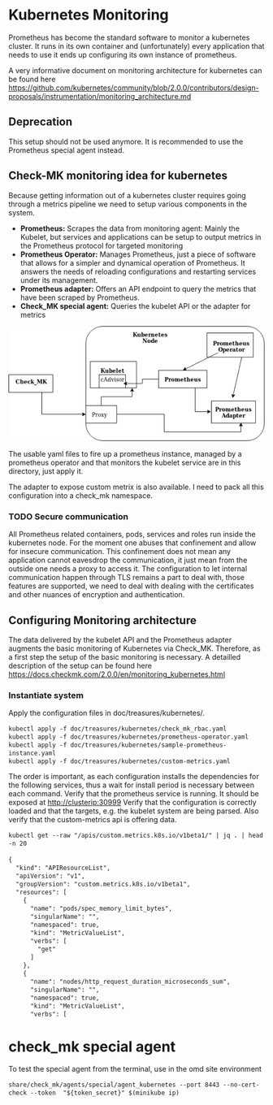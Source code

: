 # Kubernetes Monitoring

Prometheus has become the standard software to monitor a kubernetes
cluster. It runs in its own container and (unfortunately) every application
that needs to use it ends up configuring its own instance of prometheus.

A very informative document on monitoring architecture for kubernetes can
be found here
<https://github.com/kubernetes/community/blob/2.0.0/contributors/design-proposals/instrumentation/monitoring_architecture.md>


## Deprecation

This setup should not be used anymore. It is recommended to use the
Prometheus special agent instead.


## Check-MK monitoring idea for kubernetes

Because getting information out of a kubernetes cluster requires going
through a metrics pipeline we need to setup various components in the
system.

-   **Prometheus:** Scrapes the data from monitoring agent: Mainly the Kubelet,
    but services and applications can be setup to output
    metrics in the Prometheus protocol for targeted monitoring
-   **Prometheus Operator:** Manages Prometheus, just a piece of software that
    allows for a simpler and dynamical operation of Prometheus. It answers
    the needs of reloading configurations and restarting services under
    its management.
-   **Prometheus adapter:** Offers an API endpoint to query the metrics that
    have been scraped by Prometheus.
-   **Check\_MK special agent:** Queries the kubelet API or the adapter for metrics

![img](./monitoring-arch.png)

The usable yaml files to fire up a prometheus instance, managed by a
prometheus operator and that monitors the kubelet service are in
this directory, just apply it.

The adapter to expose custom metrix is also available.
I need to pack all this configuration into a check\_mk namespace.




### TODO Secure communication

All Prometheus related containers, pods, services and roles run inside the
kubernetes node. For the moment one abuses that confinement and allow for
insecure communication. This confinement does not mean any application
cannot eavesdrop the communication, it just mean from the outside one needs
a proxy to access it. The configuration to let internal communication
happen through TLS remains a part to deal with, those features are
supported, we need to deal with dealing with the certificates and other
nuances of encryption and authentication.




## Configuring Monitoring architecture

The data delivered by the kubelet API and the Prometheus adapter augments
the basic monitoring of Kubernetes via Check_MK. Therefore, as a first step
the setup of the basic monitoring is necessary. A detailled description of
the setup can be found here
<https://docs.checkmk.com/2.0.0/en/monitoring_kubernetes.html>





### Instantiate system

Apply the configuration files in doc/treasures/kubernetes/.

    kubectl apply -f doc/treasures/kubernetes/check_mk_rbac.yaml
    kubectl apply -f doc/treasures/kubernetes/prometheus-operator.yaml
    kubectl apply -f doc/treasures/kubernetes/sample-prometheus-instance.yaml
    kubectl apply -f doc/treasures/kubernetes/custom-metrics.yaml

The order is important, as each configuration installs the dependencies for
the following services, thus a wait for install period is necessary between
each command.
Verify that the prometheus service is running. It should be exposed at <http://clusterip:30999>
Verify that the configuration is correctly loaded and that the targets,
e.g. the kubelet system are being parsed. Also verify that the
custom-metrics api is offering data.

    kubectl get --raw "/apis/custom.metrics.k8s.io/v1beta1/" | jq . | head -n 20

    {
      "kind": "APIResourceList",
      "apiVersion": "v1",
      "groupVersion": "custom.metrics.k8s.io/v1beta1",
      "resources": [
        {
          "name": "pods/spec_memory_limit_bytes",
          "singularName": "",
          "namespaced": true,
          "kind": "MetricValueList",
          "verbs": [
            "get"
          ]
        },
        {
          "name": "nodes/http_request_duration_microseconds_sum",
          "singularName": "",
          "namespaced": true,
          "kind": "MetricValueList",
          "verbs": [



# check\_mk special agent

To test the special agent from the terminal, use in the omd site environment

    share/check_mk/agents/special/agent_kubernetes --port 8443 --no-cert-check --token  "${token_secret}" $(minikube ip)
